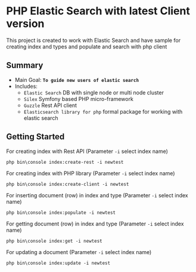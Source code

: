 # PHP Elastic Search with latest Client version

This project is created to work with Elastic Search and have sample for creating index and types and populate and search with php client 

## Summary


* Main Goal: **`To guide new users of elastic search `**
* Includes:
  * `Elastic Search` DB with single node or multi node cluster
  * `Silex` Symfony based PHP micro-framework
  * `Guzzle` Rest API client
  * `Elasticsearch library for php` formal package for working with elastic search
  
## Getting Started
For creating index with Rest API (Parameter `-i` select index name)
~~~ 
php bin\console index:create-rest -i newtest
~~~

For creating index with PHP library (Parameter `-i` select index name)

~~~ 
php bin\console index:create-client -i newtest
~~~ 

For inserting document (row) in index and type (Parameter `-i` select index name)
~~~ 
php bin\console index:populate -i newtest
~~~ 

For getting document (row) in index and type (Parameter `-i` select index name)
~~~ 
php bin\console index:get -i newtest
~~~ 

For updating a document (Parameter `-i` select index name)
~~~ 
php bin\console index:update -i newtest
~~~  